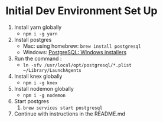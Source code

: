 # Initial Dev Environment Set Up
1. Install yarn globally
	* `npm i -g yarn`
2. Install postgres
	* Mac: using homebrew: `brew install postgresql`
	* Windows: [PostgreSQL: Windows installers](https://www.postgresql.org/download/windows/)
3. Run the command : 
	*  `ln -sfv /usr/local/opt/postgresql/*.plist ~/Library/LaunchAgents`
4. Install knex globally
	* `npm i -g knex`
5. Install nodemon globally
	* `npm i -g nodemon`
6. Start postgres
	1. `brew services start postgresql`
7. Continue with instructions in the README.md